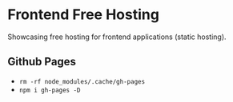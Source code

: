 # Frontend Free Hosting

Showcasing free hosting for frontend applications (static hosting).

## Github Pages

- `rm -rf node_modules/.cache/gh-pages`
- `npm i gh-pages -D`
